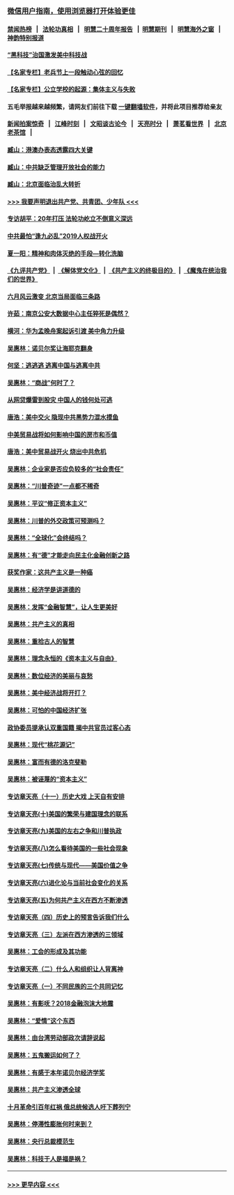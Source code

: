 ### [微信用户指南，使用浏览器打开体验更佳](https://github.com/gfw-breaker/banned-news1/blob/master/indexes/wechat-guide.md?t=0)
#### [禁闻热榜](热点新闻.md?t=0)  &nbsp;&nbsp;|&nbsp;&nbsp; [法轮功真相](https://github.com/gfw-breaker/truth/blob/master/README.md?t=0) &nbsp;&nbsp;|&nbsp;&nbsp; [明慧二十周年报告](https://github.com/gfw-breaker/mh-reports/blob/master/README.md?t=0) &nbsp;&nbsp;|&nbsp;&nbsp;[明慧期刊](https://github.com/gfw-breaker/mh-qikan) &nbsp;&nbsp;|&nbsp;&nbsp; [明慧海外之窗](https://github.com/gfw-breaker/mh-news/blob/master/README.md?t=0) &nbsp;&nbsp;|&nbsp;&nbsp; [神韵特别报道](https://github.com/gfw-breaker/mh-news/blob/master/shenyun.md?t=0)
#### [“黑科技”治国激发美中科技战](../pages/nsc423/n11638056.md?t=02082255) 
#### [【名家专栏】老兵节上一段触动心弦的回忆](../pages/nsc423/n11646016.md?t=02082255) 
#### [【名家专栏】公立学校的起源：集体主义与失败](../pages/nsc423/n11601833.md?t=02082255) 
#### 五毛举报越来越频繁，请网友们前往下载 [一键翻墙软件](https://github.com/gfw-breaker/ssr-accounts)，并将此项目推荐给亲友
#### [新闻拍案惊奇](https://github.com/gfw-breaker/banned-news1/blob/master/pages/link4.md) &nbsp;&nbsp;|&nbsp;&nbsp; [江峰时刻](https://github.com/gfw-breaker/banned-news1/blob/master/pages/link4.md) &nbsp;&nbsp;|&nbsp;&nbsp; [文昭谈古论今](https://github.com/gfw-breaker/banned-news1/blob/master/pages/link4.md) &nbsp;&nbsp;|&nbsp;&nbsp; [天亮时分](https://github.com/gfw-breaker/banned-news1/blob/master/pages/link4.md) &nbsp;&nbsp;|&nbsp;&nbsp; [萧茗看世界](https://github.com/gfw-breaker/banned-news1/blob/master/pages/link4.md) &nbsp;&nbsp;|&nbsp;&nbsp; [北京老茶馆](https://github.com/gfw-breaker/banned-news1/blob/master/pages/link4.md) &nbsp;&nbsp;|&nbsp;&nbsp; 
#### [臧山：港澳办表态透露四大关键](../pages/nsc423/n11421628.md?t=02082255) 
#### [臧山：中共缺乏管理开放社会的能力](../pages/nsc423/n11407457.md?t=02082255) 
#### [臧山：北京面临治乱大转折](../pages/nsc423/n11406895.md?t=02082255) 
#### [>>> 我要声明退出共产党、共青团、少年队 <<<](https://github.com/begood0513/goodnews/blob/master/quit/letter.md) 
#### [专访胡平：20年打压 法轮功屹立不倒意义深远](../pages/nsc423/n11398800.md?t=02082255) 
#### [中共最怕“逢九必乱”2019人权战开火](../pages/nsc423/n11385248.md?t=02082255) 
#### [夏一阳：精神和肉体灭绝的手段—转化洗脑](../pages/nsc423/n11368250.md?t=02082255) 
#### [《九评共产党》](https://github.com/begood0513/9ping.md/blob/master/README.md) &nbsp;|&nbsp; [《解体党文化》](../../../../jtdwh.md/blob/master/README.md)  &nbsp;|&nbsp; [《共产主义的终极目的》](../../../../gczydzjmd.md/blob/master/README.md) &nbsp;|&nbsp; [《魔鬼在统治我们的世界》](../../../../mgztzwmdsj.md/blob/master/README.md) 
#### [六月风云激变 北京当局面临三条路](../pages/nsc423/n11313668.md?t=02082255) 
#### [许茹：南京公安大数据中心主任猝死是偶然？](../pages/nsc423/n11064744.md?t=02082255) 
#### [横河：华为孟晚舟案起诉引渡 美中角力升级](../pages/nsc423/n11027230.md?t=02082255) 
#### [吴惠林：诺贝尔奖让海耶克翻身](../pages/nsc423/n10890049.md?t=02082255) 
#### [何坚：逃逃逃 逃离中国与逃离中共](../pages/nsc423/n10592891.md?t=02082255) 
#### [吴惠林：“商战”何时了？](../pages/nsc423/n10573558.md?t=02082255) 
#### [从网贷爆雷到股灾 中国人的钱何处可逃](../pages/nsc423/n10572800.md?t=02082255) 
#### [唐浩：美中交火 隐现中共黑势力混水摸鱼](../pages/nsc423/n10544040.md?t=02082255) 
#### [中美贸易战将如何影响中国的房市和币值](../pages/nsc423/n10543697.md?t=02082255) 
#### [唐浩：美中贸易战开火 烧出中共危机](../pages/nsc423/n10540126.md?t=02082255) 
#### [吴惠林：企业家是否应负较多的“社会责任”](../pages/nsc423/n10535022.md?t=02082255) 
#### [吴惠林：“川普奇迹”一点都不稀奇](../pages/nsc423/n10512808.md?t=02082255) 
#### [吴惠林：平议“修正资本主义”](../pages/nsc423/n10495724.md?t=02082255) 
#### [吴惠林：川普的外交政策可预测吗？](../pages/nsc423/n10462387.md?t=02082255) 
#### [吴惠林：“全球化”会终结吗？](../pages/nsc423/n10452838.md?t=02082255) 
#### [吴惠林：有“德”才能走向民主化金融创新之路](../pages/nsc423/n10432292.md?t=02082255) 
#### [获奖作家：这共产主义是一种癌](../pages/nsc423/n10431541.md?t=02082255) 
#### [吴惠林：经济学是讲道德的](../pages/nsc423/n10398014.md?t=02082255) 
#### [吴惠林：发挥“金融智慧”，让人生更美好](../pages/nsc423/n10375019.md?t=02082255) 
#### [吴惠林：共产主义的真相](../pages/nsc423/n10351394.md?t=02082255) 
#### [吴惠林：重拾古人的智慧](../pages/nsc423/n10337691.md?t=02082255) 
#### [吴惠林：理念永恒的《资本主义与自由》](../pages/nsc423/n10316274.md?t=02082255) 
#### [吴惠林：数位经济的美丽与哀愁](../pages/nsc423/n10292946.md?t=02082255) 
#### [吴惠林：美中经济战将开打？](../pages/nsc423/n10258825.md?t=02082255) 
#### [吴惠林：可怕的中国经济扩张](../pages/nsc423/n10219147.md?t=02082255) 
#### [政协委员提承认双重国籍 揭中共官员过客心态](../pages/nsc423/n10208809.md?t=02082255) 
#### [吴惠林：现代“桃花源记”](../pages/nsc423/n10185234.md?t=02082255) 
#### [吴惠林：富而有德的洛克斐勒](../pages/nsc423/n10142264.md?t=02082255) 
#### [吴惠林：被诬蔑的“资本主义”](../pages/nsc423/n10124816.md?t=02082255) 
#### [专访章天亮（十一）历史大戏 上天自有安排](../pages/nsc423/n10094905.md?t=02082255) 
#### [专访章天亮(十)美国的繁荣与建国理念的联系](../pages/nsc423/n10094899.md?t=02082255) 
#### [专访章天亮(九)美国的左右之争和川普执政](../pages/nsc423/n10094889.md?t=02082255) 
#### [专访章天亮(八)怎么看待美国的一些社会现象](../pages/nsc423/n10094857.md?t=02082255) 
#### [专访章天亮(七)传统与现代——美国价值之争](../pages/nsc423/n10093140.md?t=02082255) 
#### [专访章天亮(六)进化论与当前社会变化的关系](../pages/nsc423/n10092036.md?t=02082255) 
#### [专访章天亮(五)为何共产主义在西方不断渗透](../pages/nsc423/n10083620.md?t=02082255) 
#### [专访章天亮（四）历史上的预言告诉我们什么](../pages/nsc423/n10083606.md?t=02082255) 
#### [专访章天亮（三）左派在西方渗透的三领域](../pages/nsc423/n10081115.md?t=02082255) 
#### [吴惠林：工会的形成及其功能](../pages/nsc423/n10080633.md?t=02082255) 
#### [专访章天亮（二）什么人和组织让人背离神](../pages/nsc423/n10076637.md?t=02082255) 
#### [专访章天亮（一）不同民族的三个共同记忆](../pages/nsc423/n10074188.md?t=02082255) 
#### [吴惠林：有影呒？2018金融泡沫大地震](../pages/nsc423/n10040534.md?t=02082255) 
#### [吴惠林：“爱情”这个东西](../pages/nsc423/n10019423.md?t=02082255) 
#### [吴惠林：由台湾劳动部政次请辞说起](../pages/nsc423/n9979679.md?t=02082255) 
#### [吴惠林：五鬼搬运如何了？](../pages/nsc423/n9925338.md?t=02082255) 
#### [吴惠林：有感于本年诺贝尔经济学奖](../pages/nsc423/n9871883.md?t=02082255) 
#### [吴惠林：共产主义渗透全球](../pages/nsc423/n9812748.md?t=02082255) 
#### [十月革命引百年红祸 俄总统候选人吁下葬列宁](../pages/nsc423/n9810182.md?t=02082255) 
#### [吴惠林：停滞性膨胀何时来到？](../pages/nsc423/n9764136.md?t=02082255) 
#### [吴惠林：央行总裁模范生](../pages/nsc423/n9728134.md?t=02082255) 
#### [吴惠林：科技于人是福是祸？](../pages/nsc423/n9672982.md?t=02082255) 

----
#### [ >>> 更早内容 <<< ](../indexes/nsc423-earlier.md)
